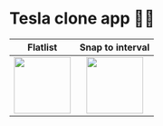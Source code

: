 # Tesla clone app 🚗🔌

|                        Flatlist                 |                      Snap to interval            |
| :---------------------------------------------: | :----------------------------------------------: |
| <img src="https://github-images-jusav.s3.eu-central-1.amazonaws.com/teslaclone.jpg" width="100" />  | <img src="https://github-images-jusav.s3.eu-central-1.amazonaws.com/SVID_20211229_151235_1.gif" width="100" />  |
